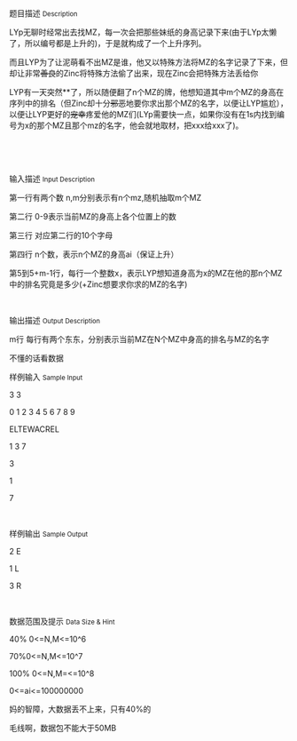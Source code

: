 <div class="panel panel-default">
<div class="area-title">
<span>
题目描述
<small>Description</small>
</span></div>
<div class="panel-body">

<p>LYp<span style="">无聊时经常出去找</span>MZ<span style="">，每一次会把那些妹纸的身高记录下来</span>(<span style="">由于</span>LYp<span style="">太懒了，所以编号都是上升的</span>)<span style="">，于是就构成了一个上升序列。</span></p><p><span style="">而且</span>LYP<span style="">为了让泥萌看不出</span>MZ<span style="">是谁，他又以特殊方法将</span>MZ<span style="">的名字记录了下来，但却让非常<span style="text-decoration: line-through;">善良</span>的</span>Zinc<span style="">将特殊方法偷了出来，现在</span>Zinc<span style="">会把特殊方法丢给你</span></p><p>LYP<span style="">有一天突然</span>**<span style="">了，所以随便翻了</span>n<span style="">个</span>MZ<span style="">的牌，他想知道其中</span>m<span style="">个</span>MZ<span style="">的身高在序列中的排名（但</span>Zinc<span style="">却十分<span style="text-decoration: line-through;">邪恶</span>地要你求出那个</span>MZ<span style="">的名字，以便让</span>LYP<span style="">尴尬），以便让</span>LYP<span style="">更好的<span style="text-decoration: line-through;">宠幸</span>疼爱他的</span>MZ<span style="">们</span>(LYp<span style="">需要快一点，如果你没有在</span>1s<span style="">内找到编号为</span>x<span style="">的那个</span>MZ<span style="">且那个</span>mz<span style="">的名字，他会就地取材，把</span>xxx<span style="">给</span>xxx<span style="">了</span>)<span style="">。</span></p><p><br></p><p><br></p>

</div>
</div>

<div class="panel panel-default">
<div class="area-title">
<span>
输入描述
<small>Input Description</small>
</span></div>
<div class="panel-body">
<p><span style="">第一行有两个数</span> n,m<span style="">分别表示有</span>n<span style="">个</span>mz,<span style="">随机抽取</span>m<span style="">个</span>MZ<br></p><p><span style="">第二行</span> 0-9<span style="">表示当前</span>MZ<span style="">的身高上各个位置上的数</span></p><p><span style="">第三行</span> <span style="">对应第二行的</span>10<span style="">个字母</span></p><p><span style="">第四行</span> n<span style="">个数，表示</span>n<span style="">个</span>MZ<span style="">的身高</span>ai<span style="">（保证上升）</span></p><p><span style="">第</span>5<span style="">到</span>5+m-1<span style="">行，每行一个整数</span>x<span style="">，表示</span>LYP<span style="">想知道身高为</span>x<span style="">的</span>MZ<span style="">在他的那</span>n<span style="">个</span>MZ<span style="">中的排名究竟是多少</span>(+Zinc<span style="">想要求你求的</span>MZ<span style="">的名字</span>)</p><p><br></p>

</div>
</div>
<div  class="panel panel-default">
<div class="area-title">
<span>
输出描述
<small>Output Description</small>
</span></div>
<div class="panel-body">

<p>m<span style="font-family:宋体">行</span> <span style="font-family:宋体">每行有两个东东，分别表示当前</span>MZ<span style="font-family:宋体">在</span>N<span style="font-family:宋体">个</span>MZ<span style="font-family:宋体">中身高的排名与</span>MZ<span style="font-family:宋体">的名字</span></p><p>不懂的话看数据</p>

</div>
</div>


<div class="panel panel-default">
<div class="area-title">
<span>
样例输入
<small>Sample Input</small>
</span></div>
<div class="panel-body">
<p>3 3</p><p>0 1 2 3 4 5 6 7 8 9</p><p>ELTEWACREL</p><p>1 3 7           </p><p>3</p><p>1</p><p>7</p><p><br></p>

</div>
</div>

<div class="panel panel-default">
<div class="area-title">
<span>
样例输出
<small>Sample Output</small>
</span></div>
<div class="panel-body">
<p>2 E</p><p>1 L</p><p>3 R</p><p><br></p>

</div>
</div>

<div class="panel panel-default">
<div class="area-title">
<span>
数据范围及提示
<small>Data Size & Hint</small>
</span></div>
<div class="panel-body">
<p>40% 0&lt;=N,M&lt;=10^6 </p><p>70%0&lt;=N,M&lt;=10^7 </p><p>100% 0&lt;=N,M=&lt;=10^8  </p><p>0&lt;=ai&lt;=100000000</p><p>妈的智障，大数据丢不上来，只有40%的</p><p>毛线啊，数据包不能大于50MB</p>
</div>
</div>